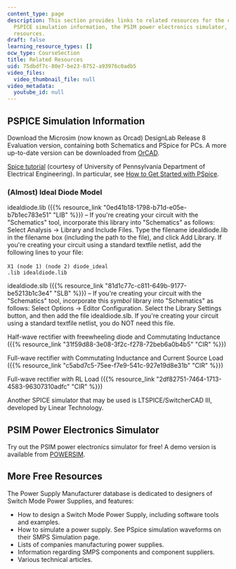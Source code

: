 ```yaml
---
content_type: page
description: This section provides links to related resources for the course, including
  PSPICE simulation information, the PSIM power electronics simulator, and more free
  resources.
draft: false
learning_resource_types: []
ocw_type: CourseSection
title: Related Resources
uid: 75dbdf7c-80e7-be23-8752-a93976c0adb5
video_files:
  video_thumbnail_file: null
video_metadata:
  youtube_id: null
---
```

## PSPICE Simulation Information

Download the Microsim (now known as Orcad) DesignLab Release 8 Evaluation version, containing both Schematics and PSpice for PCs. A more up-to-date version can be downloaded from [OrCAD](http://www.orcad.com/).

[Spice tutorial](http://homepage.seas.upenn.edu/~jan/spice/spice.overview.html) (courtesy of University of Pennsylvania Department of Electrical Engineering). In particular, see [How to Get Started with PSpice](http://homepage.seas.upenn.edu/~jan/spice/spice.guide.html#PSPICE).

### (Almost) Ideal Diode Model

idealdiode.lib ({{% resource_link "0ed41b18-1798-b71d-e05e-b7b1ec783e51" "LIB" %}}) – If you're creating your circuit with the "Schematics" tool, incorporate this library into "Schematics" as follows: Select Analysis -> Library and Include Files. Type the filename idealdiode.lib in the filename box (including the path to the file), and click Add Library. If you're creating your circuit using a standard textfile netlist, add the following lines to your file:

`X1 (node 1) (node 2) diode_ideal`    
`.lib idealdiode.lib`

idealdiode.slb ({{% resource_link "81d1c77c-c811-649b-9177-be5213b1c3e4" "SLB" %}}) – If you're creating your circuit with the "Schematics" tool, incorporate this *symbol* library into "Schematics" as follows: Select Options -> Editor Configuration. Select the Library Settings button, and then add the file idealdiode.slb. If you're creating your circuit using a standard textfile netlist, you do NOT need this file.

Half-wave rectifier with freewheeling diode and Commutating Inductance ({{% resource_link "31f59d88-3e08-3f2c-f278-72beb6a0b4b5" "CIR" %}})

Full-wave rectifier with Commutating Inductance and Current Source Load ({{% resource_link "c5abd7c5-75ee-f7e9-541c-927e19d8e31b" "CIR" %}})

Full-wave rectifier with RL Load ({{% resource_link "2df82751-7464-1713-4583-96307310adfc" "CIR" %}})

Another SPICE simulator that may be used is LTSPICE/SwitcherCAD III, developed by Linear Technology. 

## PSIM Power Electronics Simulator

Try out the PSIM power electronics simulator for free! A demo version is available from [POWERSIM](http://www.powersimtech.com/).

## More Free Resources

The Power Supply Manufacturer database is dedicated to designers of Switch Mode Power Supplies, and features:

- How to design a Switch Mode Power Supply, including software tools and examples.
- How to simulate a power supply. See PSpice simulation waveforms on their SMPS Simulation page.
- Lists of companies manufacturing power supplies.
- Information regarding SMPS components and component suppliers.
- Various technical articles.